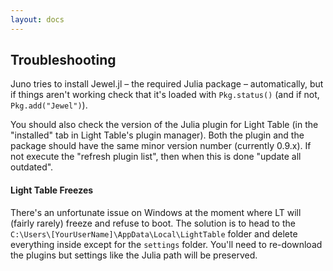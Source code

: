 ```yaml
---
layout: docs
---
```

## Troubleshooting

Juno tries to install Jewel.jl – the required Julia package – automatically, but if things aren't working check that it's loaded with `Pkg.status()` (and if not, `Pkg.add("Jewel")`).

You should also check the version of the Julia plugin for Light Table (in the "installed" tab in Light Table's plugin manager). Both the plugin and the package should have the same minor version number (currently 0.9.x). If not execute the "refresh plugin list", then when this is done "update all outdated".

#### Light Table Freezes

There's an unfortunate issue on Windows at the moment where LT will (fairly rarely) freeze and refuse to boot. The solution is to head to the `C:\Users\[YourUserName]\AppData\Local\LightTable` folder and delete everything inside except for the `settings` folder. You'll need to re-download the plugins but settings like the Julia path will be preserved.
